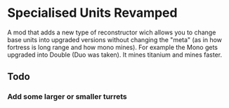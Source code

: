 # Specialised Units Revamped
A mod that adds a new type of reconstructor wich allows you to change base units into upgraded versions without changing the "meta" (as in how fortress is long range and how mono mines). For example the Mono gets upgraded into Double (Duo was taken). It mines titanium and mines faster.

## Todo
### Add some larger or smaller turrets
